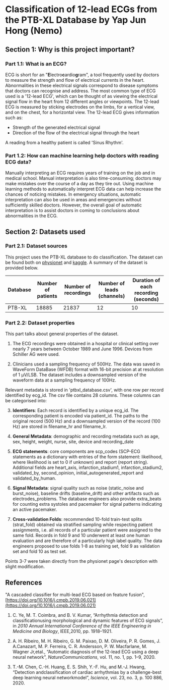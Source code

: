 # Classification of 12-lead ECGs from the PTB-XL Database by Yap Jun Hong (Nemo)

## Section 1: Why is this project important?

### Part 1.1: What is an ECG?

ECG is short for an "**E**lectro**c**ardio**g**ram", a tool frequently used by doctors to measure the strength and flow of electrical currents in the heart. Abnormalities in these electrical signals correspond to disease symptoms that doctors can recognise and address. The most common type of ECG used is a '12-lead ECG', which can be thought of as viewing the electrical signal flow in the heart from 12 different angles or viewpoints. The 12-lead ECG is measured by sticking electrodes on the limbs, for a vertical view, and on the chest, for a horizontal view. The 12-lead ECG gives information such as:

- Strength of the generated electrical signal
- Direction of the flow of the electrical signal through the heart

A reading from a healthy patient is called 'Sinus Rhythm'.

### Part 1.2: How can machine learning help doctors with reading ECG data?

Manually interpreting an ECG requires years of training on the job and in medical school. Manual interpretation is also time-consuming; doctors may make mistakes over the course of a day as they tire out. Using machine learning methods to automatically interpret ECG data can help increase the chances of noticing mistakes. In emergency situations, automatic interpretation can also be used in areas and emergencies without sufficiently skilled doctors. However, the overall goal of automatic interpretation is to assist doctors in coming to conclusions about abnormalities in the ECG.

## Section 2: Datasets used

### Part 2.1: Dataset sources

This project uses the PTB-XL database to do classification. The dataset can be found both on [physionet](https://www.physionet.org/content/ptb-xl/1.0.1/) and [kaggle](https://www.kaggle.com/bjoernjostein/ptbxl-electrocardiography-database). A summary of the dataset is provided below.

|**Database**|**Number of patients**|**Number of recordings**|**Number of leads (channels)**|**Duration of each recording (seconds)**|
|---|---|---|---|---|
|PTB-XL|18885|21837|12|10|

### Part 2.2: Dataset properties

This part talks about general properties of the dataset.

1. The ECG recordings were obtained in a hospital or clinical setting over nearly 7 years between October 1989 and June 1996. Devices from Schiller AG were used.

2. Clinicians used a sampling frequency of 500Hz. The data was saved in WaveForm DataBase (WFDB) format with 16-bit precision at at resolution of 1 μV/LSB. The dataset includes a downsampled version of the waveform data at a sampling frequency of 100Hz.

Relevant metadata is stored in 'ptbxl_database.csv', with one row per record identified by ecg_id. The csv file contains 28 columns. These columns can be categorised into:

3. **Identifiers**: Each record is identified by a unique ecg_id. The corresponding patient is encoded via patient_id. The paths to the original record (500 Hz) and a downsampled version of the record (100 Hz) are stored in filename_hr and filename_lr.

4. **General Metadata**: demographic and recording metadata such as age, sex, height, weight, nurse, site, device and recording_date

5. **ECG statements**: core components are scp_codes (SCP-ECG statements as a dictionary with entries of the form statement: likelihood, where likelihood is set to 0 if unknown) and report (report string). Additional fields are heart_axis, infarction_stadium1, infarction_stadium2, validated_by, second_opinion, initial_autogenerated_report and validated_by_human.

6. **Signal Metadata**: signal quality such as noise (static_noise and burst_noise), baseline drifts (baseline_drift) and other artifacts such as electrodes_problems. The database engineers also provide extra_beats for counting extra systoles and pacemaker for signal patterns indicating an active pacemaker.

7. **Cross-validation Folds**: recommended 10-fold train-test splits (strat_fold) obtained via stratified sampling while respecting patient assignments, i.e. all records of a particular patient were assigned to the same fold. Records in fold 9 and 10 underwent at least one human evaluation and are therefore of a particularly high label quality. The data engineers proposed to use folds 1-8 as training set, fold 9 as validation set and fold 10 as test set.

Points 3-7 were taken directly from the physionet page's description with slight modification.


## References

"A cascaded classifier for multi-lead ECG based on feature fusion", [https://doi.org/10.1016/j.cmpb.2019.06.021](https://doi.org/10.1016/j.cmpb.2019.06.021)

1. C.  Ye,  M.  T.  Coimbra,  and  B.  V.  Kumar,  “Arrhythmia  detection  and  classificationusing   morphological   and   dynamic   features   of   ECG   signals”,   in _2010 Annual International  Conference  of  the  IEEE  Engineering  in  Medicine  and  Biology_,  IEEE,2010, pp. 1918–1921.

2. A.  H.  Ribeiro,  M.  H.  Ribeiro,  G.  M.  Paixao,  D.  M.  Oliveira,  P.  R.  Gomes,  J.  A.Canazart,  M.  P.  Ferreira,  C.  R.  Andersson,  P.  W.  Macfarlane,  M.  Wagner  Jr,etal., “Automatic diagnosis of the 12-lead ECG using a deep neural network”, _NatureCommunications_, vol. 11, no. 1, pp. 1–9, 2020.

3. T.-M.  Chen,  C.-H.  Huang,  E.  S.  Shih,  Y.-F.  Hu,  and  M.-J.  Hwang,  “Detection  andclassification of cardiac arrhythmias by a challenge-best deep learning neural networkmodel”, _Iscience_, vol. 23, no. 3, p. 100 886, 2020.